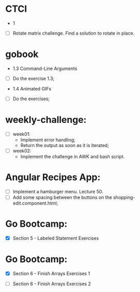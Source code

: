 # CTCI
* 1
- [ ] Rotate matrix challenge. Find a solution to rotate in place.

# gobook
* 1.3 Command-Line Arguments
- [ ] Do the exercise 1.3;
* 1.4 Animated GIFs
- [ ] Do the exercises;

# weekly-challenge:
* [ ] week01:
	* Implement error handling;
	* Return the output as soon as it is iterated;
* [ ] week02:
	* Implement the challenge in AWK and bash script.

# Angular Recipes App:
* [ ] Implement a hamburger menu. Lecture 50.
* [ ] Add some spacing between the buttons on the shopping-edit.component.html;

# Go Bootcamp:
* [x] Section 5 - Labeled Statement Exercises


# Go Bootcamp:
* [x] Section 6 - Finish Arrays Exercises 1
* [ ] Section 6 - Finish Arrays Exercises 2

